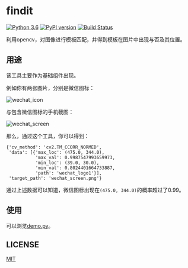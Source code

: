 # findit

[![Python 3.6](https://img.shields.io/badge/python-3.6+-blue.svg)](https://www.python.org/downloads/release/python-360/)
[![PyPI version](https://badge.fury.io/py/findit.svg)](https://badge.fury.io/py/findit)
[![Build Status](https://travis-ci.org/williamfzc/findit.svg?branch=master)](https://travis-ci.org/williamfzc/findit)

利用opencv，对图像进行模板匹配，并得到模板在图片中出现与否及其位置。

## 用途

该工具主要作为基础组件出现。

例如你有两张图片，分别是微信图标：

![wechat_icon](sample/wechat_logo.png)

与包含微信图标的手机截图：

![wechat_screen](sample/wechat_screen.png)

那么，通过这个工具，你可以得到：

```text
{'cv_method': 'cv2.TM_CCORR_NORMED',
 'data': [{'max_loc': (475.0, 344.0),
           'max_val': 0.9987547993659973,
           'min_loc': (39.0, 30.0),
           'min_val': 0.8024401664733887,
           'path': 'wechat_logo1'}],
 'target_path': 'wechat_screen.png'}
```

通过上述数据可以知道，微信图标出现在`(475.0, 344.0)`的概率超过了0.99。

## 使用

可以浏览[demo.py](sample/demo.py)。

## LICENSE

[MIT](LICENSE)

